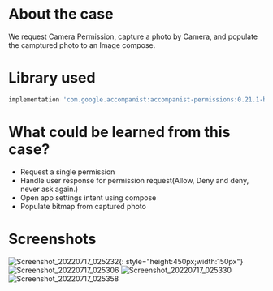 # About the case

We request Camera Permission, capture a photo by Camera, and populate the camptured photo to an Image compose.



# Library used
``` gradle
implementation 'com.google.accompanist:accompanist-permissions:0.21.1-beta'
``` 



# What could be learned from this case?
- Request a single permission
- Handle user response for permission request(Allow, Deny and deny, never ask again.)
- Open app settings intent using compose
- Populate bitmap from captured photo


# Screenshots
![Screenshot_20220717_025232](https://user-images.githubusercontent.com/25938149/179379540-e2dd5525-b588-4c2c-8425-8d4cf33341c2.png){: style="height:450px;width:150px"}
![Screenshot_20220717_025306](https://user-images.githubusercontent.com/25938149/179379544-7aad60aa-a344-423d-9eac-445187178083.png)
![Screenshot_20220717_025330](https://user-images.githubusercontent.com/25938149/179379547-4ff56ed2-11c2-4c61-9fee-5e62d6d77631.png)
![Screenshot_20220717_025358](https://user-images.githubusercontent.com/25938149/179379548-56d312e8-3d0c-42f1-9d5b-43586f99f461.png)

